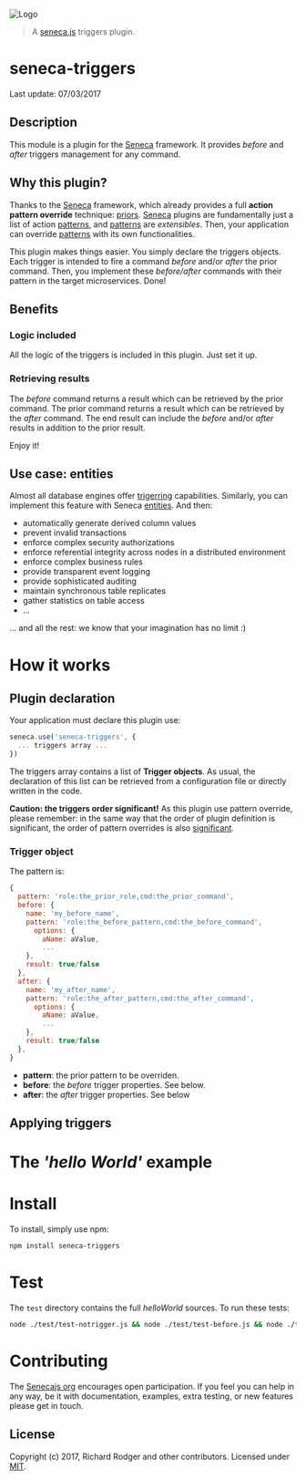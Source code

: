 ![Logo]
> A [seneca.js][] triggers plugin.

# seneca-triggers

Last update: 07/03/2017

## Description

This module is a plugin for the [Seneca][] framework. It provides *before* and *after* triggers management for any command.

## Why this plugin?

Thanks to the [Seneca][] framework, which already provides a full **action pattern override** technique: [priors][].
[Seneca][] plugins are fundamentally just a list of action [patterns][], and [patterns][] are *extensibles*. Then, your application can override [patterns][] with its own functionalities.

This plugin makes things easier. You simply declare the triggers objects. Each trigger is intended to fire a command *before* and/or *after* the prior command. Then, you implement these *before/after* commands with their pattern in the target microservices. Done!

## Benefits

### Logic included

All the logic of the triggers is included in this plugin. Just set it up.

### Retrieving results

The *before* command returns a result which can be retrieved by the prior command.
The prior command returns a result which can be retrieved by the *after* command.
The end result can include the *before* and/or *after* results in addition to the prior result.

Enjoy it!

## Use case: entities

Almost all database engines offer [trigerring][] capabilities. Similarly, you can implement this feature with Seneca [entities][]. And then:

- automatically generate derived column values
- prevent invalid transactions
- enforce complex security authorizations
- enforce referential integrity across nodes in a distributed environment
- enforce complex business rules
- provide transparent event logging
- provide sophisticated auditing
- maintain synchronous table replicates
- gather statistics on table access
- ...

... and all the rest: we know that your imagination has no limit :)

# How it works

## Plugin declaration

Your application must declare this plugin use:

```js
seneca.use('seneca-triggers', {
  ... triggers array ...
})
```

The triggers array contains a list of **Trigger objects**.
As usual, the declaration of this list can be retrieved from a configuration file or directly written in the code.

**Caution: the triggers order significant!**
As this plugin use pattern override, please remember: in the same way that the order of plugin definition is significant, the order of pattern overrides is also [significant][].

### Trigger object

The pattern is:

```js
{
  pattern: 'role:the_prior_role,cmd:the_prior_command',
  before: {
    name: 'my_before_name',
    pattern: 'role:the_before_pattern,cmd:the_before_command',
      options: {
        aName: aValue,
        ...
    },
    result: true/false
  },
  after: {
    name: 'my_after_name',
    pattern: 'role:the_after_pattern,cmd:the_after_command',
      options: {
        aName: aValue,
        ...
    },
    result: true/false
  },
}
```

- **pattern**: the prior pattern to be overriden.
- **before**: the *before* trigger properties. See below.
- **after**: the *after* trigger properties. See below

## Applying triggers

# The *'hello World'* example

# Install

To install, simply use npm:

```sh
npm install seneca-triggers
```

# Test

The `test` directory contains the full *helloWorld* sources.
To run these tests:

```sh
node ./test/test-notrigger.js && node ./test/test-before.js && node ./test/test-after.js && node ./test/test-before-after.js
```

# Contributing

The [Senecajs org][] encourages open participation. If you feel you can help in any way, be it with documentation, examples, extra testing, or new features please get in touch.

## License

Copyright (c) 2017, Richard Rodger and other contributors.
Licensed under [MIT][].

[MIT]: ./LICENSE
[Logo]: http://senecajs.org/files/assets/seneca-logo.jpg
[Seneca.js]: https://www.npmjs.com/package/seneca
[Seneca]: http://senecajs.org/
[Senecajs org]: https://github.com/senecajs/
[priors]: http://senecajs.org/docs/tutorials/understanding-prior-actions.html
[Patterns]: http://senecajs.org/getting-started/#patterns
[patterns]: http://senecajs.org/getting-started/#patterns
[entities]: http://senecajs.org/docs/tutorials/understanding-data-entities.html
[trigerring]: https://en.wikipedia.org/wiki/Database_trigger
[significant]: http://senecajs.org/docs/tutorials/understanding-prior-actions.html#add-order-is-significant-